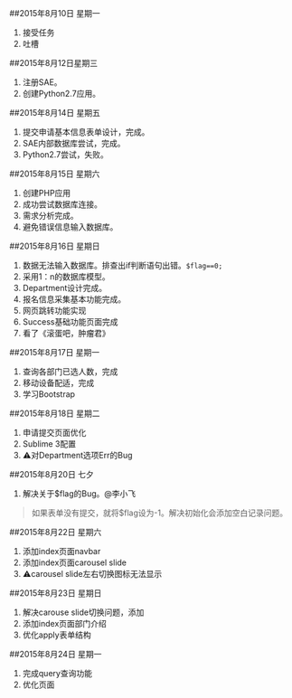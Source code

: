 ##2015年8月10日 星期一
1. 接受任务
2. 吐槽

##2015年8月12日星期三
1. 注册SAE。
2. 创建Python2.7应用。

##2015年8月14日 星期五
1. 提交申请基本信息表单设计，完成。
2. SAE内部数据库尝试，完成。
3. Python2.7尝试，失败。

##2015年8月15日 星期六
1. 创建PHP应用
2. 成功尝试数据库连接。
3. 需求分析完成。
4. 避免错误信息输入数据库。

##2015年8月16日 星期日
1. 数据无法输入数据库。排查出if判断语句出错。`$flag==0;`
2. 采用1：n的数据库模型。
3. Department设计完成。
4. 报名信息采集基本功能完成。
5. 网页跳转功能实现
6. Success基础功能页面完成
7. 看了《滚蛋吧，肿瘤君》

##2015年8月17日 星期一
1. 查询各部门已选人数，完成
2. 移动设备配适，完成
3. 学习Bootstrap

##2015年8月18日 星期二
1. 申请提交页面优化
2. Sublime 3配置
3. ⚠️对Department选项Err的Bug

##2015年8月20日 七夕
1. 解决关于$flag的Bug。@李小飞
> 如果表单没有提交，就将$flag设为-1。解决初始化会添加空白记录问题。

##2015年8月22日 星期六
1. 添加index页面navbar
2. 添加index页面carousel slide
3. ⚠️carousel slide左右切换图标无法显示

##2015年8月23日 星期日
1. 解决carouse slide切换问题，添加<javacript>
2. 添加index页面部门介绍
3. 优化apply表单结构

##2015年8月24日 星期一
1. 完成query查询功能
2. 优化页面





